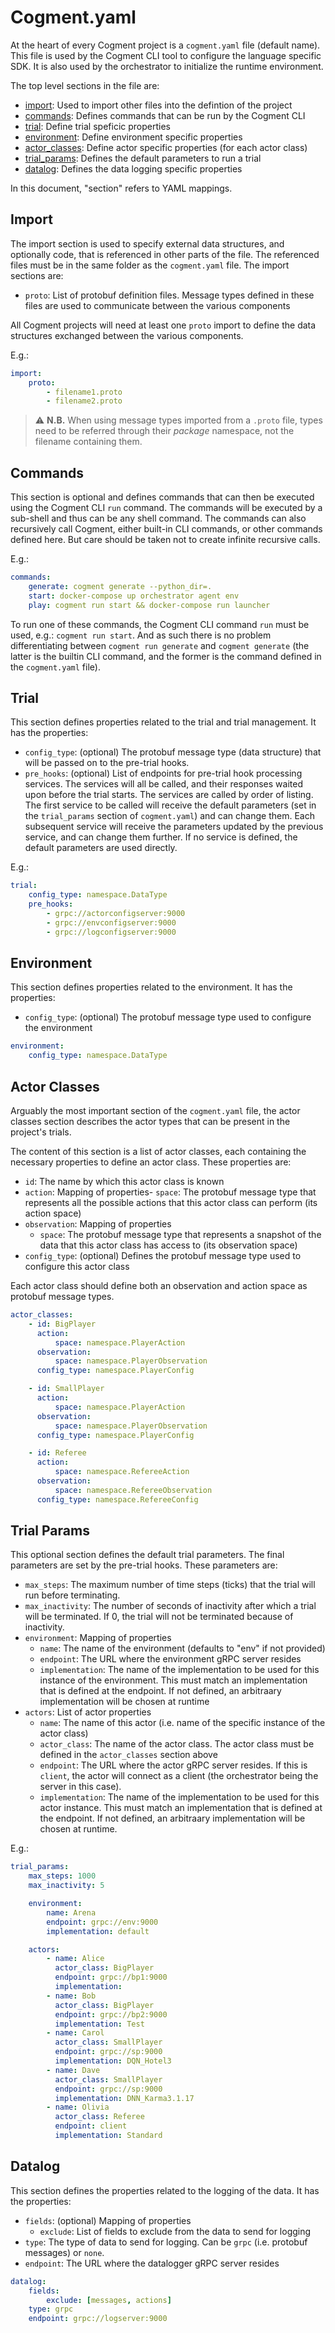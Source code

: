 # Cogment.yaml

At the heart of every Cogment project is a `cogment.yaml` file (default name). This file is used by the Cogment CLI tool to configure the language specific SDK. It is also used by the orchestrator to initialize the runtime environment.

The top level sections in the file are:

-   [import](#import): Used to import other files into the defintion of the project
-   [commands](#commands): Defines commands that can be run by the Cogment CLI
-   [trial](#trial): Define trial speficic properties
-   [environment](#environment): Define environment specific properties
-   [actor_classes](#actor-classes): Define actor specific properties (for each actor class)
-   [trial_params](#trial-params): Defines the default parameters to run a trial
-   [datalog](#datalog): Defines the data logging specific properties

In this document, "section" refers to YAML mappings.

## Import

The import section is used to specify external data structures, and optionally code, that is referenced in other parts of the file. The referenced files must be in the same folder as the `cogment.yaml` file. The import sections are:

-   `proto`: List of protobuf definition files. Message types defined in these files are used to communicate between the various components

All Cogment projects will need at least one `proto` import to define the data structures exchanged between the various components.

E.g.:

```yaml
import:
    proto:
        - filename1.proto
        - filename2.proto
```

> ⚠️ **N.B.** When using message types imported from a `.proto` file, types need to be referred through their _package_ namespace, not the filename containing them.

## Commands

This section is optional and defines commands that can then be executed using the Cogment CLI `run` command. The commands will be executed by a sub-shell and thus can be any shell command. The commands can also recursively call Cogment, either built-in CLI commands, or other commands defined here. But care should be taken not to create infinite recursive calls.

E.g.:

```yaml
commands:
    generate: cogment generate --python_dir=.
    start: docker-compose up orchestrator agent env
    play: cogment run start && docker-compose run launcher
```

To run one of these commands, the Cogment CLI command `run` must be used, e.g.: `cogment run start`. And as such there is no problem differentiating between `cogment run generate` and `cogment generate` (the latter is the builtin CLI command, and the former is the command defined in the `cogment.yaml` file).

## Trial

This section defines properties related to the trial and trial management. It has the properties:

-   `config_type`: (optional) The protobuf message type (data structure) that will be passed on to the pre-trial hooks.
-   `pre_hooks`: (optional) List of endpoints for pre-trial hook processing services. The services will all be called, and their responses waited upon before the trial starts. The services are called by order of listing. The first service to be called will receive the default parameters (set in the `trial_params` section of `cogment.yaml`) and can change them. Each subsequent service will receive the parameters updated by the previous service, and can change them further. If no service is defined, the default parameters are used directly.

E.g.:

```yaml
trial:
    config_type: namespace.DataType
    pre_hooks:
        - grpc://actorconfigserver:9000
        - grpc://envconfigserver:9000
        - grpc://logconfigserver:9000
```

## Environment

This section defines properties related to the environment. It has the properties:

-   `config_type`: (optional) The protobuf message type used to configure the environment

```yaml
environment:
    config_type: namespace.DataType
```

## Actor Classes

Arguably the most important section of the `cogment.yaml` file, the actor classes section describes the actor types that can be present in the project's trials.

The content of this section is a list of actor classes, each containing the necessary properties to define an actor class. These properties are:

-   `id`: The name by which this actor class is known
-   `action`: Mapping of properties- `space`: The protobuf message type that represents all the possible actions that this actor class can perform (its action space)
-   `observation`: Mapping of properties
    -   `space`: The protobuf message type that represents a snapshot of the data that this actor class has access to (its observation space)
-   `config_type`: (optional) Defines the protobuf message type used to configure this actor class

Each actor class should define both an observation and action space as protobuf message types.

```yaml
actor_classes:
    - id: BigPlayer
      action:
          space: namespace.PlayerAction
      observation:
          space: namespace.PlayerObservation
      config_type: namespace.PlayerConfig

    - id: SmallPlayer
      action:
          space: namespace.PlayerAction
      observation:
          space: namespace.PlayerObservation
      config_type: namespace.PlayerConfig

    - id: Referee
      action:
          space: namespace.RefereeAction
      observation:
          space: namespace.RefereeObservation
      config_type: namespace.RefereeConfig
```

## Trial Params

This optional section defines the default trial parameters. The final parameters are set by the pre-trial hooks.
These parameters are:

-   `max_steps`: The maximum number of time steps (ticks) that the trial will run before terminating.
-   `max_inactivity`: The number of seconds of inactivity after which a trial will be terminated. If 0, the trial will not be terminated because of inactivity.
-   `environment`: Mapping of properties
    -   `name`: The name of the environment (defaults to "env" if not provided)
    -   `endpoint`: The URL where the environment gRPC server resides
    -   `implementation`: The name of the implementation to be used for this instance of the environment. This must match an implementation that is defined at the endpoint. If not defined, an arbitraary implementation will be chosen at runtime
-   `actors`: List of actor properties
    -   `name`: The name of this actor (i.e. name of the specific instance of the actor class)
    -   `actor_class`: The name of the actor class. The actor class must be defined in the `actor_classes` section above
    -   `endpoint`: The URL where the actor gRPC server resides. If this is `client`, the actor will connect as a client (the orchestrator being the server in this case).
    -   `implementation`: The name of the implementation to be used for this actor instance. This must match an implementation that is defined at the endpoint. If not defined, an arbitraary implementation will be chosen at runtime.

E.g.:

```yaml
trial_params:
    max_steps: 1000
    max_inactivity: 5

    environment:
        name: Arena
        endpoint: grpc://env:9000
        implementation: default

    actors:
        - name: Alice
          actor_class: BigPlayer
          endpoint: grpc://bp1:9000
          implementation:
        - name: Bob
          actor_class: BigPlayer
          endpoint: grpc://bp2:9000
          implementation: Test
        - name: Carol
          actor_class: SmallPlayer
          endpoint: grpc://sp:9000
          implementation: DQN_Hotel3
        - name: Dave
          actor_class: SmallPlayer
          endpoint: grpc://sp:9000
          implementation: DNN_Karma3.1.17
        - name: Olivia
          actor_class: Referee
          endpoint: client
          implementation: Standard
```

## Datalog

This section defines the properties related to the logging of the data. It has the properties:

-   `fields`: (optional) Mapping of properties
    -   `exclude`: List of fields to exclude from the data to send for logging
-   `type`: The type of data to send for logging. Can be `grpc` (i.e. protobuf messages) or `none`.
-   `endpoint`: The URL where the datalogger gRPC server resides

```yaml
datalog:
    fields:
        exclude: [messages, actions]
    type: grpc
    endpoint: grpc://logserver:9000
```
